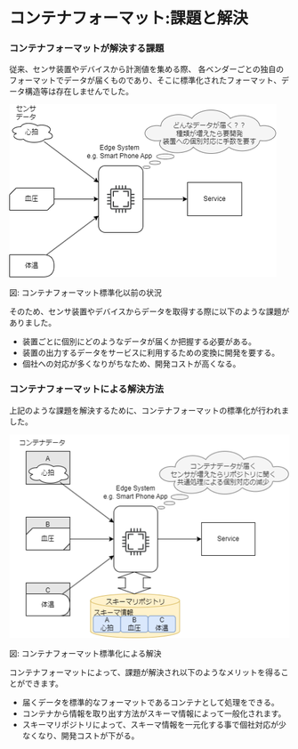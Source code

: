 # コンテナフォーマット:課題と解決

### コンテナフォーマットが解決する課題

従来、センサ装置やデバイスから計測値を集める際、
各ベンダーごとの独自のフォーマットでデータが届くものであり、そこに標準化されたフォーマット、データ構造等は存在しませんでした。

![](./basic_before.drawio.png)

図: コンテナフォーマット標準化以前の状況

そのため、センサ装置やデバイスからデータを取得する際に以下のような課題がありました。

- 装置ごとに個別にどのようなデータが届くか把握する必要がある。
- 装置の出力するデータをサービスに利用するための変換に開発を要する。
- 個社への対応が多くなりがちなため、開発コストが高くなる。

### コンテナフォーマットによる解決方法

上記のような課題を解決するために、コンテナフォーマットの標準化が行われました。

![](./basic_after.drawio.png)

図: コンテナフォーマット標準化による解決

コンテナフォーマットによって、課題が解決され以下のようなメリットを得ることができます。

- 届くデータを標準的なフォーマットであるコンテナとして処理をできる。
- コンテナから情報を取り出す方法がスキーマ情報によって一般化されます。
- スキーマリポジトリによって、スキーマ情報を一元化する事で個社対応が少なくなり、開発コストが下がる。
